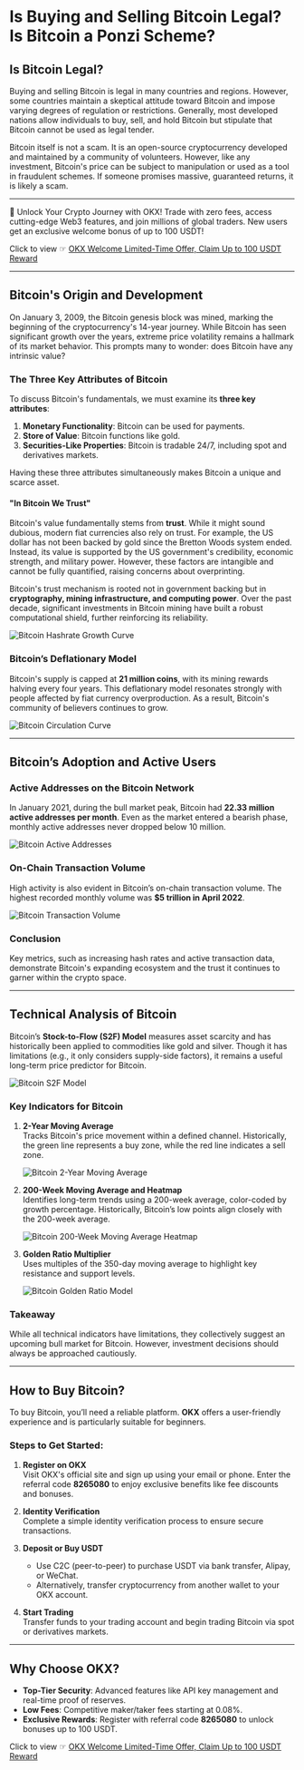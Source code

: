 # Is Buying and Selling Bitcoin Legal? Is Bitcoin a Ponzi Scheme?

## Is Bitcoin Legal?

Buying and selling Bitcoin is legal in many countries and regions. However, some countries maintain a skeptical attitude toward Bitcoin and impose varying degrees of regulation or restrictions. Generally, most developed nations allow individuals to buy, sell, and hold Bitcoin but stipulate that Bitcoin cannot be used as legal tender.

Bitcoin itself is not a scam. It is an open-source cryptocurrency developed and maintained by a community of volunteers. However, like any investment, Bitcoin's price can be subject to manipulation or used as a tool in fraudulent schemes. If someone promises massive, guaranteed returns, it is likely a scam.

---

🚀 Unlock Your Crypto Journey with OKX! Trade with zero fees, access cutting-edge Web3 features, and join millions of global traders. New users get an exclusive welcome bonus of up to 100 USDT!  

Click to view ☞ [OKX Welcome Limited-Time Offer, Claim Up to 100 USDT Reward](https://bit.ly/OKXe)

---

## Bitcoin's Origin and Development

On January 3, 2009, the Bitcoin genesis block was mined, marking the beginning of the cryptocurrency's 14-year journey. While Bitcoin has seen significant growth over the years, extreme price volatility remains a hallmark of its market behavior. This prompts many to wonder: does Bitcoin have any intrinsic value?

### The Three Key Attributes of Bitcoin

To discuss Bitcoin's fundamentals, we must examine its **three key attributes**:

1. **Monetary Functionality**: Bitcoin can be used for payments.
2. **Store of Value**: Bitcoin functions like gold.
3. **Securities-Like Properties**: Bitcoin is tradable 24/7, including spot and derivatives markets.

Having these three attributes simultaneously makes Bitcoin a unique and scarce asset.

#### "In Bitcoin We Trust"

Bitcoin's value fundamentally stems from **trust**. While it might sound dubious, modern fiat currencies also rely on trust. For example, the US dollar has not been backed by gold since the Bretton Woods system ended. Instead, its value is supported by the US government's credibility, economic strength, and military power. However, these factors are intangible and cannot be fully quantified, raising concerns about overprinting.

Bitcoin's trust mechanism is rooted not in government backing but in **cryptography, mining infrastructure, and computing power**. Over the past decade, significant investments in Bitcoin mining have built a robust computational shield, further reinforcing its reliability.

![Bitcoin Hashrate Growth Curve](https://yibi123.com/wp-content/uploads/2023/06/640-1-2-1024x307.png)

### Bitcoin’s Deflationary Model

Bitcoin's supply is capped at **21 million coins**, with its mining rewards halving every four years. This deflationary model resonates strongly with people affected by fiat currency overproduction. As a result, Bitcoin's community of believers continues to grow.

![Bitcoin Circulation Curve](https://yibi123.com/wp-content/uploads/2023/06/640-2-2-1024x622.png)

---

## Bitcoin’s Adoption and Active Users

### Active Addresses on the Bitcoin Network

In January 2021, during the bull market peak, Bitcoin had **22.33 million active addresses per month**. Even as the market entered a bearish phase, monthly active addresses never dropped below 10 million.

![Bitcoin Active Addresses](https://yibi123.com/wp-content/uploads/2023/06/640-3-1-1024x549.png)

### On-Chain Transaction Volume

High activity is also evident in Bitcoin’s on-chain transaction volume. The highest recorded monthly volume was **$5 trillion in April 2022**.

![Bitcoin Transaction Volume](https://yibi123.com/wp-content/uploads/2023/06/640-4-1024x686.png)

### Conclusion

Key metrics, such as increasing hash rates and active transaction data, demonstrate Bitcoin's expanding ecosystem and the trust it continues to garner within the crypto space.

---

## Technical Analysis of Bitcoin

Bitcoin’s **Stock-to-Flow (S2F) Model** measures asset scarcity and has historically been applied to commodities like gold and silver. Though it has limitations (e.g., it only considers supply-side factors), it remains a useful long-term price predictor for Bitcoin.

![Bitcoin S2F Model](https://yibi123.com/wp-content/uploads/2023/06/640-5-1024x579.png)

### Key Indicators for Bitcoin

1. **2-Year Moving Average**  
   Tracks Bitcoin's price movement within a defined channel. Historically, the green line represents a buy zone, while the red line indicates a sell zone.

   ![Bitcoin 2-Year Moving Average](https://yibi123.com/wp-content/uploads/2023/06/640-6-1024x573.png)

2. **200-Week Moving Average and Heatmap**  
   Identifies long-term trends using a 200-week average, color-coded by growth percentage. Historically, Bitcoin’s low points align closely with the 200-week average.

   ![Bitcoin 200-Week Moving Average Heatmap](https://yibi123.com/wp-content/uploads/2023/06/640-7-1024x594.png)

3. **Golden Ratio Multiplier**  
   Uses multiples of the 350-day moving average to highlight key resistance and support levels.

   ![Bitcoin Golden Ratio Model](https://yibi123.com/wp-content/uploads/2023/06/640-8-1024x581.png)

### Takeaway

While all technical indicators have limitations, they collectively suggest an upcoming bull market for Bitcoin. However, investment decisions should always be approached cautiously.

---

## How to Buy Bitcoin?

To buy Bitcoin, you’ll need a reliable platform. **OKX** offers a user-friendly experience and is particularly suitable for beginners.

### Steps to Get Started:

1. **Register on OKX**  
   Visit OKX's official site and sign up using your email or phone. Enter the referral code **8265080** to enjoy exclusive benefits like fee discounts and bonuses.

2. **Identity Verification**  
   Complete a simple identity verification process to ensure secure transactions.

3. **Deposit or Buy USDT**  
   - Use C2C (peer-to-peer) to purchase USDT via bank transfer, Alipay, or WeChat.
   - Alternatively, transfer cryptocurrency from another wallet to your OKX account.

4. **Start Trading**  
   Transfer funds to your trading account and begin trading Bitcoin via spot or derivatives markets.

---

## Why Choose OKX?

- **Top-Tier Security**: Advanced features like API key management and real-time proof of reserves.  
- **Low Fees**: Competitive maker/taker fees starting at 0.08%.  
- **Exclusive Rewards**: Register with referral code **8265080** to unlock bonuses up to 100 USDT.  

Click to view ☞ [OKX Welcome Limited-Time Offer, Claim Up to 100 USDT Reward](https://bit.ly/OKXe)
